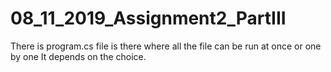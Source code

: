 # 08_11_2019_Assignment2_PartIII
There is program.cs file is there where all the file can be run at once or one by one
It depends on the choice.
